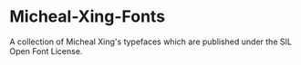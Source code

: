 # Micheal-Xing-Fonts
A collection of Micheal Xing's typefaces which are published under the SIL Open Font License.
